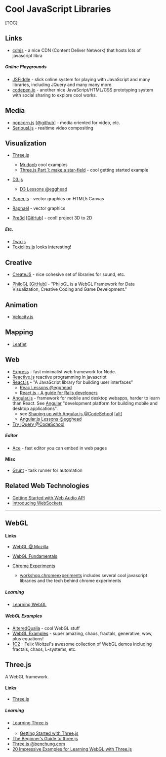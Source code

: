 Cool JavaScript Libraries
=========================

[TOC]


Links
-----

- [cdnjs](https://cdnjs.com/libraries) - a nice CDN (Content Deliver Network) that hosts lots of javascript libra

##### Online Playgrounds

- [JSFiddle](http://jsfiddle.net/) - slick online system for playing with JavaScript and many libraries, including JQuery and many many more.
- [codepen.io](http://codepen.io/) - another nice JavaScript/HTML/CSS prototyping system with social sharing to explore cool works.


Media
-----

- [popcorn.js](http://popcornjs.org/) [[@github](https://github.com/mozilla/popcorn-js)] - media oriented for video, etc.
- [Seriousl.js](https://github.com/brianchirls/Seriously.js) - realtime video compositing


Visualization
-------------

- [Three.js](Three.js)
    - [Mr.doob](http://mrdoob.com) cool examples
    - [Three.js Part 1: make a star-field](http://creativejs.com/tutorials/three-js-part-1-make-a-star-field/) - cool getting started example

- [D3.js](http://d3js.org/)
    - [D3 Lessons @egghead](https://egghead.io/technologies/d3)

- [Paper.js](http://paperjs.org/about/) - vector graphics on HTML5 Canvas
- [Raphaël](http://raphaeljs.com/) - vector graphics

- [Pre3d](http://ich.deanmcnamee.com/pre3d/) [[GitHub](https://github.com/deanm/pre3d)] - cool! project 3D to 2D

##### Etc.

- [Two.js](http://jonobr1.github.io/two.js/)
- [Toxiclibs.js](http://haptic-data.com/toxiclibsjs) looks interesting!

Creative
--------

- [CreateJS](http://www.createjs.com/) - nice cohesive set of libraries for sound, etc.

- [PhiloGL](http://www.senchalabs.org/philogl/) [[GitHub](https://github.com/senchalabs/philogl)] - "PhiloGL is a WebGL Framework for Data Visualization, Creative Coding and Game Development."

Animation
---------

- [Velocity.js](http://julian.com/research/velocity/)



Mapping
-------

- [Leaflet](http://leafletjs.com/)


Web
----

- [Express](http://expressjs.com/) - fast minimalist web framework for Node.
- [Reactive.js](https://github.com/mattbaker/Reactive.js) reactive programming in javascript
- [React.js](https://facebook.github.io/react/) - "A JavaScript library for building user interfaces"
    - [Reac Lessons @egghead](https://egghead.io/technologies/react) 
    - [React.js - A guide for Rails developers](https://www.airpair.com/reactjs/posts/reactjs-a-guide-for-rails-developers) 
- [Angular.js](https://angularjs.org/) - framework for mobile and desktop webapps, harder to learn than React. See [Angular](https://angular.io/) "development platform for building mobile and desktop applications".
    - see [Shaping up with Angular.js @CodeSchool](https://www.codeschool.com/courses/shaping-up-with-angular-js) [[alt](http://campus.codeschool.com/courses/shaping-up-with-angular-js/intro)]
    - [Angular.js Lessons @egghead](https://egghead.io/technologies/angularjs)
- [Try jQuery @CodeSchool](https://www.codeschool.com/courses/try-jquery)

##### Editor

- [Ace](https://ace.c9.io/) - fast editor you can embed in web pages


#### Misc

- [Grunt](http://gruntjs.com/) - task runner for automation


Related Web Technologies
------------------------

- [Getting Started with Web Audio API](http://www.html5rocks.com/en/tutorials/webaudio/intro/)
- [Introducing WebSockets](http://www.html5rocks.com/en/tutorials/websockets/basics/)


***


WebGL
-----

#### Links

- [WebGL @ Mozilla](https://developer.mozilla.org/en-US/docs/Web/API/WebGL_API)
- [WebGL Fundamentals](http://www.html5rocks.com/en/tutorials/webgl/webgl_fundamentals/)

- [Chrome Experiments](https://www.chromeexperiments.com/)
    - [workshop.chromeexperiments](http://workshop.chromeexperiments.com/) includes several cool javascript libraries and the tech behind chrome experiments

##### Learning

- [Learning WebGL](http://learningwebgl.com/blog/)

##### WebGL Examples

- [AlteredQualia](http://alteredqualia.com/) - cool WebGL stuff
- [WebGL Examples](http://www.ibiblio.org/e-notes/webgl/webgl.htm) - super amazing, chaos, fractals, generative, wow, plus equations!
- [1C2](http://cake23.de/1c2/) - Felix Woitzel's awesome collection of WebGL demos including fractals, chaos, L-systems, etc.


Three.js
--------

A WebGL framework.


#### Links

- [Three.js](http://threejs.org/)

##### Learning

- [Learning Three.js](http://learningthreejs.com/)
- - [Getting Started with Three.js](http://www.html5rocks.com/en/tutorials/three/intro/)
- [The Beginner’s Guide to three.js](http://blog.teamtreehouse.com/the-beginners-guide-to-three-js)
- [Three.js @benchung.com](http://benchung.com/category/three-js/)
- [20 Impressive Examples for Learning WebGL with Three.js](http://tutorialzine.com/2013/09/20-impressive-examples-for-learning-webgl-with-three-js/)

